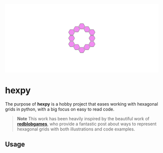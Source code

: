 ![hexpy logo](./res/hexpylogo.gif)

<!-- *The logo was created as an 
[**example**](https://github.com/ElisGrahn/hexpy/tree/master/examples/animate_logo) 
using **hexpy** together with PIL and pygame*. -->

# **hexpy**

The purpose of **hexpy** is a hobby project that eases working with hexagonal grids in python, with a big focus on easy to read code.

> **Note**
> This work has been heavily inspired by the beautiful work of [**redblobgames**](https://www.redblobgames.com/grids/hexagons/), who provide a fantastic post about ways to represent hexagonal grids with both illustrations and code examples.

## **Usage**


<!-- <svg xmlns="http://www.w3.org/2000/svg" viewBox="0 0 100 30" fill="none">
    <text x="0" y="15" fill="#ACD97F">h</text>
    <text x="7" y="15" fill="#7FCCF2">e</text>
    <text x="14" y="15" fill="#F28CF2">x</text>
    <text x="20" y="15" fill="#3673A5">p</text>
    <text x="28" y="15" fill="#FFD342">y</text>

</svg> -->
